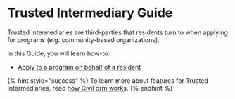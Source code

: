 # Trusted Intermediary Guide

Trusted intermediaries are third-parties that residents turn to when applying for programs (e.g. community-based organizations).&#x20;

In this Guide, you will learn how-to:

* [Apply to a program on behalf of a resident](apply-to-a-program.md)

{% hint style="success" %}
To learn more about features for Trusted Intermediaries, read [how CiviForm works](../../overview/how-does-civiform-work.md#trusted-intermediary-experience).
{% endhint %}
